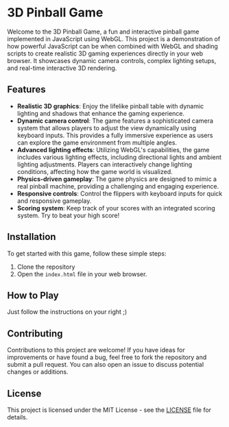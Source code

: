 # 3D Pinball Game

Welcome to the 3D Pinball Game, a fun and interactive pinball game implemented in JavaScript using WebGL. This project is a demonstration of how powerful JavaScript can be when combined with WebGL and shading scripts to create realistic 3D gaming experiences directly in your web browser. It showcases dynamic camera controls, complex lighting setups, and real-time interactive 3D rendering.

## Features

- **Realistic 3D graphics**: Enjoy the lifelike pinball table with dynamic lighting and shadows that enhance the gaming experience.
- **Dynamic camera control**: The game features a sophisticated camera system that allows players to adjust the view dynamically using keyboard inputs. This provides a fully immersive experience as users can explore the game environment from multiple angles.
- **Advanced lighting effects**: Utilizing WebGL's capabilities, the game includes various lighting effects, including directional lights and ambient lighting adjustments. Players can interactively change lighting conditions, affecting how the game world is visualized.
- **Physics-driven gameplay**: The game physics are designed to mimic a real pinball machine, providing a challenging and engaging experience.
- **Responsive controls**: Control the flippers with keyboard inputs for quick and responsive gameplay.
- **Scoring system**: Keep track of your scores with an integrated scoring system. Try to beat your high score!

## Installation

To get started with this game, follow these simple steps:

1. Clone the repository
2. Open the `index.html` file in your web browser.

## How to Play

Just follow the instructions on your right ;)

## Contributing

Contributions to this project are welcome! If you have ideas for improvements or have found a bug, feel free to fork the repository and submit a pull request. You can also open an issue to discuss potential changes or additions.

## License

This project is licensed under the MIT License - see the [LICENSE](LICENSE) file for details.
